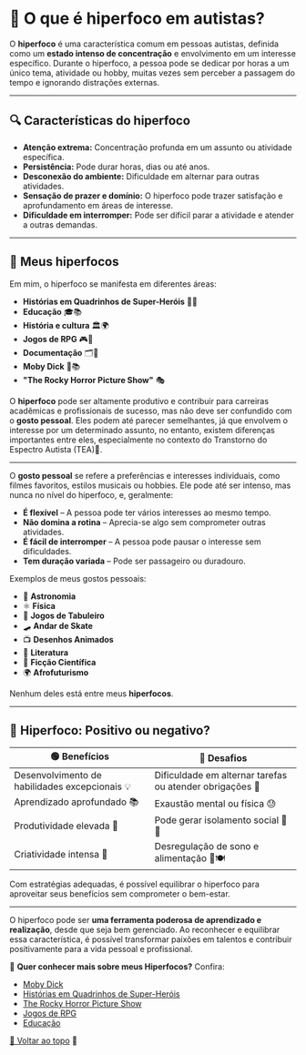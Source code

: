 # 🧠 O que é hiperfoco em autistas?

O **hiperfoco** é uma característica comum em pessoas autistas, definida como um **estado intenso de concentração** e envolvimento em um interesse específico. Durante o hiperfoco, a pessoa pode se dedicar por horas a um único tema, atividade ou hobby, muitas vezes sem perceber a passagem do tempo e ignorando distrações externas.

---

## 🔍 Características do hiperfoco

- **Atenção extrema:** Concentração profunda em um assunto ou atividade específica.  
- **Persistência:** Pode durar horas, dias ou até anos.  
- **Desconexão do ambiente:** Dificuldade em alternar para outras atividades.  
- **Sensação de prazer e domínio:** O hiperfoco pode trazer satisfação e aprofundamento em áreas de interesse.  
- **Dificuldade em interromper:** Pode ser difícil parar a atividade e atender a outras demandas.  

---

## 🎯 Meus hiperfocos  

Em mim, o hiperfoco  se manifesta em diferentes áreas:  

- **Histórias em Quadrinhos de Super-Heróis** 📖🎨   
- **Educação** 🎓📚  
- **História e cultura** 🏛️🌍
- **Jogos de RPG** 🎮🎲  
- **Documentação** 🗂️📄
- **Moby Dick** 🐋📚
- **"The Rocky Horror Picture Show"** 🎭


O **hiperfoco** pode ser altamente produtivo e contribuir para carreiras acadêmicas e profissionais de sucesso, mas não deve ser confundido com o **gosto pessoal**. Eles podem até  parecer semelhantes, já que envolvem o interesse por um determinado assunto, no entanto, existem diferenças importantes entre eles, especialmente no contexto do Transtorno do Espectro Autista (TEA)🧐.

---

O **gosto pessoal** se refere a preferências e interesses individuais, como filmes favoritos, estilos musicais ou hobbies. Ele pode até ser intenso, mas nunca no nível do hiperfoco, e, geralmente:

- **É flexível** – A pessoa pode ter vários interesses ao mesmo tempo.  
- **Não domina a rotina** – Aprecia-se algo sem comprometer outras atividades.  
- **É fácil de interromper** – A pessoa pode pausar o interesse sem dificuldades.  
- **Tem duração variada** – Pode ser passageiro ou duradouro.  

Exemplos de meus gostos pessoais:  

- 🔭 **Astronomia**  
- ⚛️ **Física**  
- 🎲 **Jogos de Tabuleiro**  
- 🛹 **Andar de Skate**  
- 📺 **Desenhos Animados**  
- 📖 **Literatura**  
- 🚀 **Ficção Científica**  
- 🌍 **Afrofuturismo**


Nenhum deles está entre meus **hiperfocos**.

---

## 🔄 Hiperfoco: Positivo ou negativo?  

| 🟢 **Benefícios** | 🔴 **Desafios** |
|------------------|------------------|
| Desenvolvimento de habilidades excepcionais 💡 | Dificuldade em alternar tarefas ou atender obrigações 📅 |
| Aprendizado aprofundado 📚 | Exaustão mental ou física 😓 |
| Produtividade elevada 🚀 | Pode gerar isolamento social 🤝❌ |
| Criatividade intensa 🎨 | Desregulação de sono e alimentação 🛌🍽️ |

Com estratégias adequadas, é possível equilibrar o hiperfoco para aproveitar seus benefícios sem comprometer o bem-estar.

---

O hiperfoco pode ser **uma ferramenta poderosa de aprendizado e realização**, desde que seja bem gerenciado. Ao reconhecer e equilibrar essa característica, é possível transformar paixões em talentos e contribuir positivamente para a vida pessoal e profissional.

🔹 **Quer conhecer mais sobre meus Hiperfocos?** Confira:  
- [Moby Dick](/pages/hiperfocos/autismo.html)  
- [Histórias em Quadrinhos de Super-Heróis](/pages/hiperfocos/diagnosticotardio.html)  
- [The Rocky Horror Picture Show](/pages/hiperfocos/habilidades.html)  
- [Jogos de RPG](/pages/hiperfocos/namidia.html)
- [Educação](/pages/hiperfocos/namidia.html)   

[🔼 Voltar ao topo](#) 🚀
